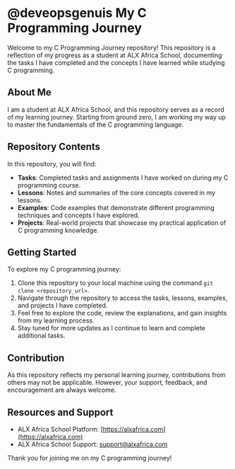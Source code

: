 # @deveopsgenuis My C Programming Journey

Welcome to my C Programming Journey repository! This repository is a reflection of my progress as a student at ALX Africa School, documenting the tasks I have completed and the concepts I have learned while studying C programming.

## About Me

I am a student at ALX Africa School, and this repository serves as a record of my learning journey. Starting from ground zero, I am working my way up to master the fundamentals of the C programming language.

## Repository Contents

In this repository, you will find:

- **Tasks**: Completed tasks and assignments I have worked on during my C programming course.
- **Lessons**: Notes and summaries of the core concepts covered in my lessons.
- **Examples**: Code examples that demonstrate different programming techniques and concepts I have explored.
- **Projects**: Real-world projects that showcase my practical application of C programming knowledge.

## Getting Started

To explore my C programming journey:

1. Clone this repository to your local machine using the command `git clone <repository_url>`.
2. Navigate through the repository to access the tasks, lessons, examples, and projects I have completed.
3. Feel free to explore the code, review the explanations, and gain insights from my learning process.
4. Stay tuned for more updates as I continue to learn and complete additional tasks.

## Contribution

As this repository reflects my personal learning journey, contributions from others may not be applicable. However, your support, feedback, and encouragement are always welcome.

## Resources and Support

- ALX Africa School Platform: [https://alxafrica.com](https://alxafrica.com)
- ALX Africa School Support: [support@alxafrica.com](mailto:support@alxafrica.com)

Thank you for joining me on my C programming journey!

